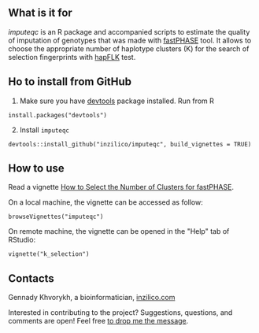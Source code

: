 What is it for
--------------

*imputeqc* is an R package and accompanied scripts to estimate the quality of imputation of genotypes that was made with [fastPHASE](http://scheet.org/software.html) tool. It allows to choose the appropriate number of haplotype clusters (K) for the search of selection fingerprints with [hapFLK](https://forge-dga.jouy.inra.fr/projects/hapflk) test.   

Ho to install from GitHub
--------------------------

1. Make sure you have [devtools](https://github.com/r-lib/devtools) package installed. Run from R

```
install.packages("devtools")
```

2. Install `imputeqc`

```
devtools::install_github("inzilico/imputeqc", build_vignettes = TRUE)
```

How to use
----------

Read a vignette [How to Select the Number of Clusters for fastPHASE](https://github.com/inzilico/imputeqc/blob/master/vignettes/k_selection.Rmd). 

On a local machine, the vignette can be accessed as follow: 

    browseVignettes("imputeqc")
    
On remote machine, the vignette can be opened in the "Help" tab of RStudio:

    vignette("k_selection")

Contacts
--------
Gennady Khvorykh, a bioinformatician, [inzilico.com](http://inzilico.com)

Interested in contributing to the project? Suggestions, questions, and comments are open! Feel free [to drop me the message](http://www.inzilico.com/contacts/).
